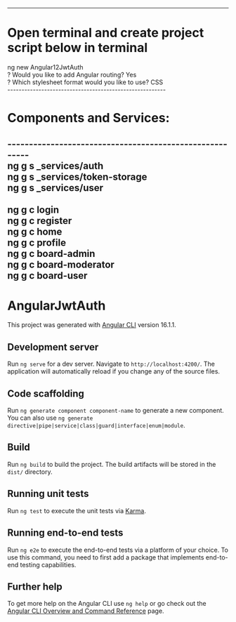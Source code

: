 ---------------------------------------------------------
# Open terminal and create project script below in terminal <br>
ng new Angular12JwtAuth <br>
? Would you like to add Angular routing? Yes <br>
? Which stylesheet format would you like to use? CSS <br>
-------------------------------------------------------- <br>
# Components and Services: <br>
-------------------------------------------------------- <br>
ng g s _services/auth  <br>
ng g s _services/token-storage   <br>
ng g s _services/user  <br>
<br>
ng g c login  <br>
ng g c register  <br>
ng g c home  <br>
ng g c profile  <br>
ng g c board-admin  <br>
ng g c board-moderator  <br>
ng g c board-user  <br>
--------------------------------------------------------


# AngularJwtAuth

This project was generated with [Angular CLI](https://github.com/angular/angular-cli) version 16.1.1.

## Development server

Run `ng serve` for a dev server. Navigate to `http://localhost:4200/`. The application will automatically reload if you change any of the source files.

## Code scaffolding

Run `ng generate component component-name` to generate a new component. You can also use `ng generate directive|pipe|service|class|guard|interface|enum|module`.

## Build

Run `ng build` to build the project. The build artifacts will be stored in the `dist/` directory.

## Running unit tests

Run `ng test` to execute the unit tests via [Karma](https://karma-runner.github.io).

## Running end-to-end tests

Run `ng e2e` to execute the end-to-end tests via a platform of your choice. To use this command, you need to first add a package that implements end-to-end testing capabilities.

## Further help

To get more help on the Angular CLI use `ng help` or go check out the [Angular CLI Overview and Command Reference](https://angular.io/cli) page.
